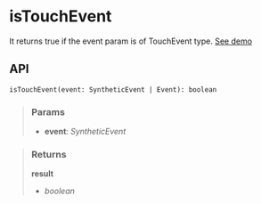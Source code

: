 # isTouchEvent
It returns true if the event param is of TouchEvent type. [See demo](https://ndriadev.github.io/react-tools/#/utils/isTouchEvent)

## API

```tsx
isTouchEvent(event: SyntheticEvent | Event): boolean
```


> ### Params
>
> - __event__: _SyntheticEvent_
>



> ### Returns
>
> __result__
> - _boolean_  
>